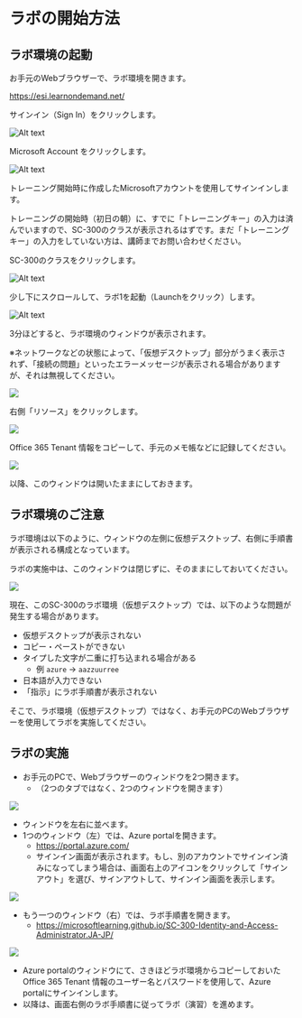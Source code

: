# ラボの開始方法


## ラボ環境の起動

お手元のWebブラウザーで、ラボ環境を開きます。

https://esi.learnondemand.net/

サインイン（Sign In）をクリックします。

![Alt text](image-2.png)

Microsoft Account をクリックします。

![Alt text](image-3.png)

トレーニング開始時に作成したMicrosoftアカウントを使用してサインインします。

トレーニングの開始時（初日の朝）に、すでに「トレーニングキー」の入力は済んでいますので、SC-300のクラスが表示されるはずです。まだ「トレーニングキー」の入力をしていない方は、講師までお問い合わせください。

SC-300のクラスをクリックします。

![Alt text](image-4.png)

少し下にスクロールして、ラボ1を起動（Launchをクリック）します。

![Alt text](image-5.png)

3分ほどすると、ラボ環境のウィンドウが表示されます。

※ネットワークなどの状態によって、「仮想デスクトップ」部分がうまく表示されず、「接続の問題」といったエラーメッセージが表示される場合がありますが、それは無視してください。

![](images/ss-2023-06-13-09-41-02.png)

右側「リソース」をクリックします。

![](images/ss-2023-06-13-09-30-11.png)

Office 365 Tenant 情報をコピーして、手元のメモ帳などに記録してください。

![](images/ss-2023-06-13-09-31-11.png)

以降、このウィンドウは開いたままにしておきます。

## ラボ環境のご注意

ラボ環境は以下のように、ウィンドウの左側に仮想デスクトップ、右側に手順書が表示される構成となっています。

ラボの実施中は、このウィンドウは閉じずに、そのままにしておいてください。

![](images/ss-2023-06-13-09-41-02.png)

現在、このSC-300のラボ環境（仮想デスクトップ）では、以下のような問題が発生する場合があります。

- 仮想デスクトップが表示されない
- コピー・ペーストができない
- タイプした文字が二重に打ち込まれる場合がある
  - 例 `azure` → `aazzuurree`
- 日本語が入力できない
- 「指示」にラボ手順書が表示されない

そこで、ラボ環境（仮想デスクトップ）ではなく、お手元のPCのWebブラウザーを使用してラボを実施してください。

## ラボの実施

- お手元のPCで、Webブラウザーのウィンドウを2つ開きます。
  - （2つのタブではなく、2つのウィンドウを開きます）

![](images/ss-2023-06-13-09-44-24.png)

- ウィンドウを左右に並べます。
- 1つのウィンドウ（左）では、Azure portalを開きます。
  - https://portal.azure.com/
  - サインイン画面が表示されます。もし、別のアカウントでサインイン済みになってしまう場合は、画面右上のアイコンをクリックして「サインアウト」を選び、サインアウトして、サインイン画面を表示します。

![](images/ss-2023-06-13-09-51-51.png)

- もう一つのウィンドウ（右）では、ラボ手順書を開きます。
  - https://microsoftlearning.github.io/SC-300-Identity-and-Access-Administrator.JA-JP/

![](images/ss-2023-06-13-09-48-34.png)

- Azure portalのウィンドウにて、さきほどラボ環境からコピーしておいたOffice 365 Tenant 情報のユーザー名とパスワードを使用して、Azure portalにサインインします。
- 以降は、画面右側のラボ手順書に従ってラボ（演習）を進めます。
